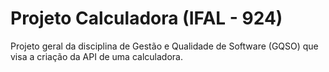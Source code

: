# Projeto Calculadora (IFAL - 924)

Projeto geral da disciplina de Gestão e Qualidade de Software (GQSO) que visa a criação da API de uma calculadora.